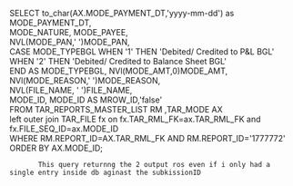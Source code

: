 SELECT to_char(AX.MODE_PAYMENT_DT,'yyyy-mm-dd') as MODE_PAYMENT_DT,  
           MODE_NATURE, MODE_PAYEE,  
           NVL(MODE_PAN,' ')MODE_PAN,  
           CASE MODE_TYPEBGL 
           WHEN '1' THEN 'Debited/ Credited to P&L BGL'  
           WHEN '2' THEN 'Debited/ Credited to Balance Sheet BGL'  
           END AS MODE_TYPEBGL, 
           NVl(MODE_AMT,0)MODE_AMT,  
           NVl(MODE_REASON,' ')MODE_REASON,  
           NVL(FILE_NAME, ' ')FILE_NAME,  
           MODE_ID,
           MODE_ID AS MROW_ID,'false'  
           FROM TAR_REPORTS_MASTER_LIST RM ,TAR_MODE AX  
           left outer join TAR_FILE fx on fx.TAR_RML_FK=ax.TAR_RML_FK and fx.FILE_SEQ_ID=ax.MODE_ID   
           WHERE RM.REPORT_ID=AX.TAR_RML_FK AND RM.REPORT_ID='1777772' ORDER BY AX.MODE_ID;

           This query returnng the 2 output ros even if i only had a single entry inside db aginast the subkissionID
           
